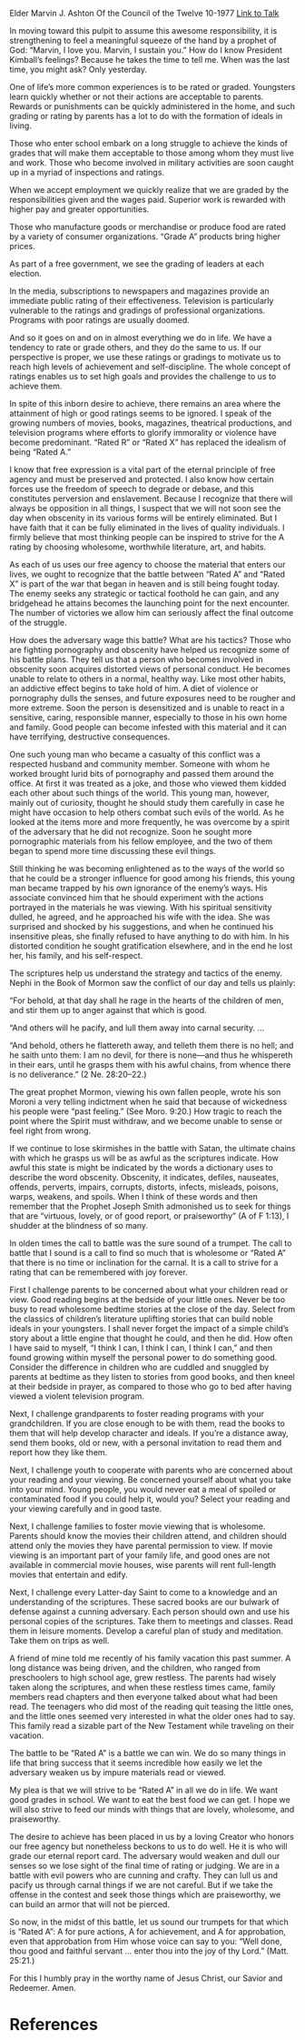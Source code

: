 Elder Marvin J. Ashton
Of the Council of the Twelve
10-1977
[Link to Talk](https://www.churchofjesuschrist.org/study/general-conference/1977/10/rated-a?lang=eng)

In moving toward this pulpit to assume this awesome responsibility, it is strengthening to feel a meaningful squeeze of the hand by a prophet of God: “Marvin, I love you. Marvin, I sustain you.” How do I know President Kimball’s feelings? Because he takes the time to tell me. When was the last time, you might ask? Only yesterday.

One of life’s more common experiences is to be rated or graded. Youngsters learn quickly whether or not their actions are acceptable to parents. Rewards or punishments can be quickly administered in the home, and such grading or rating by parents has a lot to do with the formation of ideals in living.

Those who enter school embark on a long struggle to achieve the kinds of grades that will make them acceptable to those among whom they must live and work. Those who become involved in military activities are soon caught up in a myriad of inspections and ratings.

When we accept employment we quickly realize that we are graded by the responsibilities given and the wages paid. Superior work is rewarded with higher pay and greater opportunities.

Those who manufacture goods or merchandise or produce food are rated by a variety of consumer organizations. “Grade A” products bring higher prices.

As part of a free government, we see the grading of leaders at each election.

In the media, subscriptions to newspapers and magazines provide an immediate public rating of their effectiveness. Television is particularly vulnerable to the ratings and gradings of professional organizations. Programs with poor ratings are usually doomed.

And so it goes on and on in almost everything we do in life. We have a tendency to rate or grade others, and they do the same to us. If our perspective is proper, we use these ratings or gradings to motivate us to reach high levels of achievement and self-discipline. The whole concept of ratings enables us to set high goals and provides the challenge to us to achieve them.

In spite of this inborn desire to achieve, there remains an area where the attainment of high or good ratings seems to be ignored. I speak of the growing numbers of movies, books, magazines, theatrical productions, and television programs where efforts to glorify immorality or violence have become predominant. “Rated R” or “Rated X” has replaced the idealism of being “Rated A.”

I know that free expression is a vital part of the eternal principle of free agency and must be preserved and protected. I also know how certain forces use the freedom of speech to degrade or debase, and this constitutes perversion and enslavement. Because I recognize that there will always be opposition in all things, I suspect that we will not soon see the day when obscenity in its various forms will be entirely eliminated. But I have faith that it can be fully eliminated in the lives of quality individuals. I firmly believe that most thinking people can be inspired to strive for the A rating by choosing wholesome, worthwhile literature, art, and habits.

As each of us uses our free agency to choose the material that enters our lives, we ought to recognize that the battle between “Rated A” and “Rated X” is part of the war that began in heaven and is still being fought today. The enemy seeks any strategic or tactical foothold he can gain, and any bridgehead he attains becomes the launching point for the next encounter. The number of victories we allow him can seriously affect the final outcome of the struggle.

How does the adversary wage this battle? What are his tactics? Those who are fighting pornography and obscenity have helped us recognize some of his battle plans. They tell us that a person who becomes involved in obscenity soon acquires distorted views of personal conduct. He becomes unable to relate to others in a normal, healthy way. Like most other habits, an addictive effect begins to take hold of him. A diet of violence or pornography dulls the senses, and future exposures need to be rougher and more extreme. Soon the person is desensitized and is unable to react in a sensitive, caring, responsible manner, especially to those in his own home and family. Good people can become infested with this material and it can have terrifying, destructive consequences.

One such young man who became a casualty of this conflict was a respected husband and community member. Someone with whom he worked brought lurid bits of pornography and passed them around the office. At first it was treated as a joke, and those who viewed them kidded each other about such things of the world. This young man, however, mainly out of curiosity, thought he should study them carefully in case he might have occasion to help others combat such evils of the world. As he looked at the items more and more frequently, he was overcome by a spirit of the adversary that he did not recognize. Soon he sought more pornographic materials from his fellow employee, and the two of them began to spend more time discussing these evil things.

Still thinking he was becoming enlightened as to the ways of the world so that he could be a stronger influence for good among his friends, this young man became trapped by his own ignorance of the enemy’s ways. His associate convinced him that he should experiment with the actions portrayed in the materials he was viewing. With his spiritual sensitivity dulled, he agreed, and he approached his wife with the idea. She was surprised and shocked by his suggestions, and when he continued his insensitive pleas, she finally refused to have anything to do with him. In his distorted condition he sought gratification elsewhere, and in the end he lost her, his family, and his self-respect.

The scriptures help us understand the strategy and tactics of the enemy. Nephi in the Book of Mormon saw the conflict of our day and tells us plainly:

“For behold, at that day shall he rage in the hearts of the children of men, and stir them up to anger against that which is good.

“And others will he pacify, and lull them away into carnal security. …

“And behold, others he flattereth away, and telleth them there is no hell; and he saith unto them: I am no devil, for there is none—and thus he whispereth in their ears, until he grasps them with his awful chains, from whence there is no deliverance.” (2 Ne. 28:20–22.)

The great prophet Mormon, viewing his own fallen people, wrote his son Moroni a very telling indictment when he said that because of wickedness his people were “past feeling.” (See Moro. 9:20.) How tragic to reach the point where the Spirit must withdraw, and we become unable to sense or feel right from wrong.

If we continue to lose skirmishes in the battle with Satan, the ultimate chains with which he grasps us will be as awful as the scriptures indicate. How awful this state is might be indicated by the words a dictionary uses to describe the word obscenity. Obscenity, it indicates, defiles, nauseates, offends, perverts, impairs, corrupts, distorts, infects, misleads, poisons, warps, weakens, and spoils. When I think of these words and then remember that the Prophet Joseph Smith admonished us to seek for things that are “virtuous, lovely, or of good report, or praiseworthy” (A of F 1:13), I shudder at the blindness of so many.

In olden times the call to battle was the sure sound of a trumpet. The call to battle that I sound is a call to find so much that is wholesome or “Rated A” that there is no time or inclination for the carnal. It is a call to strive for a rating that can be remembered with joy forever.

First I challenge parents to be concerned about what your children read or view. Good reading begins at the bedside of your little ones. Never be too busy to read wholesome bedtime stories at the close of the day. Select from the classics of children’s literature uplifting stories that can build noble ideals in your youngsters. I shall never forget the impact of a simple child’s story about a little engine that thought he could, and then he did. How often I have said to myself, “I think I can, I think I can, I think I can,” and then found growing within myself the personal power to do something good. Consider the difference in children who are cuddled and snuggled by parents at bedtime as they listen to stories from good books, and then kneel at their bedside in prayer, as compared to those who go to bed after having viewed a violent television program.

Next, I challenge grandparents to foster reading programs with your grandchildren. If you are close enough to be with them, read the books to them that will help develop character and ideals. If you’re a distance away, send them books, old or new, with a personal invitation to read them and report how they like them.

Next, I challenge youth to cooperate with parents who are concerned about your reading and your viewing. Be concerned yourself about what you take into your mind. Young people, you would never eat a meal of spoiled or contaminated food if you could help it, would you? Select your reading and your viewing carefully and in good taste.

Next, I challenge families to foster movie viewing that is wholesome. Parents should know the movies their children attend, and children should attend only the movies they have parental permission to view. If movie viewing is an important part of your family life, and good ones are not available in commercial movie houses, wise parents will rent full-length movies that entertain and edify.



Next, I challenge every Latter-day Saint to come to a knowledge and an understanding of the scriptures. These sacred books are our bulwark of defense against a cunning adversary. Each person should own and use his personal copies of the scriptures. Take them to meetings and classes. Read them in leisure moments. Develop a careful plan of study and meditation. Take them on trips as well.

A friend of mine told me recently of his family vacation this past summer. A long distance was being driven, and the children, who ranged from preschoolers to high school age, grew restless. The parents had wisely taken along the scriptures, and when these restless times came, family members read chapters and then everyone talked about what had been read. The teenagers who did most of the reading quit teasing the little ones, and the little ones seemed very interested in what the older ones had to say. This family read a sizable part of the New Testament while traveling on their vacation.

The battle to be “Rated A” is a battle we can win. We do so many things in life that bring success that it seems incredible how easily we let the adversary weaken us by impure materials read or viewed.

My plea is that we will strive to be “Rated A” in all we do in life. We want good grades in school. We want to eat the best food we can get. I hope we will also strive to feed our minds with things that are lovely, wholesome, and praiseworthy.

The desire to achieve has been placed in us by a loving Creator who honors our free agency but nonetheless beckons to us to do well. He it is who will grade our eternal report card. The adversary would weaken and dull our senses so we lose sight of the final time of rating or judging. We are in a battle with evil powers who are cunning and crafty. They can lull us and pacify us through carnal things if we are not careful. But if we take the offense in the contest and seek those things which are praiseworthy, we can build an armor that will not be pierced.

So now, in the midst of this battle, let us sound our trumpets for that which is “Rated A”: A for pure actions, A for achievement, and A for approbation, even that approbation from Him whose voice can say to you: “Well done, thou good and faithful servant … enter thou into the joy of thy Lord.” (Matt. 25:21.)

For this I humbly pray in the worthy name of Jesus Christ, our Savior and Redeemer. Amen.

# References
